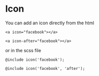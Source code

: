 # Icon

You can add an icon directly from the html

~~~~
<a icon="facebook"></a>

<a icon-after="facebook"></a>
~~~~

or in the scss file

~~~~
@include icon('facebook');

@include icon('facebook', 'after');
~~~~